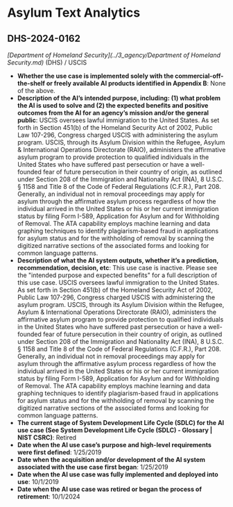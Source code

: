 # Asylum Text Analytics
## DHS-2024-0162
_[Department of Homeland Security](../3_agency/Department of Homeland Security.md)_ (DHS) / USCIS


+ **Whether the use case is implemented solely with the commercial-off-the-shelf or freely available AI products identified in Appendix B**: None of the above.
+ **Description of the AI’s intended purpose, including: (1) what problem the AI is used to solve and (2) the expected benefits and positive outcomes from the AI for an agency’s mission and/or the general public**: USCIS oversees lawful immigration to the United States. As set forth in Section 451(b) of the Homeland Security Act of 2002, Public Law 107-296, Congress charged USCIS with administering the asylum program. USCIS, through its Asylum Division within the Refugee, Asylum & International Operations Directorate (RAIO), administers the affirmative asylum program to provide protection to qualified individuals in the United States who have suffered past persecution or have a well-founded fear of future persecution in their country of origin, as outlined under Section 208 of the Immigration and Nationality Act (INA), 8 U.S.C. § 1158 and Title 8 of the Code of Federal Regulations (C.F.R.), Part 208. Generally, an individual not in removal proceedings may apply for asylum through the affirmative asylum process regardless of how the individual arrived in the United States or his or her current immigration status by filing Form I-589, Application for Asylum and for Withholding of Removal. The ATA capability employs machine learning and data graphing techniques to identify plagiarism-based fraud in applications for asylum status and for the withholding of removal by scanning the digitized narrative sections of the associated forms and looking for common language patterns.
+ **Description of what the AI system outputs, whether it’s a prediction, recommendation, decision, etc**: This use case is inactive. Please see the "intended purpose and expected benefits" for a full description of this use case.
USCIS oversees lawful immigration to the United States. As set forth in Section 451(b) of the Homeland Security Act of 2002, Public Law 107-296, Congress charged USCIS with administering the asylum program. USCIS, through its Asylum Division within the Refugee, Asylum & International Operations Directorate (RAIO), administers the affirmative asylum program to provide protection to qualified individuals in the United States who have suffered past persecution or have a well-founded fear of future persecution in their country of origin, as outlined under Section 208 of the Immigration and Nationality Act (INA), 8 U.S.C. § 1158 and Title 8 of the Code of Federal Regulations (C.F.R.), Part 208. Generally, an individual not in removal proceedings may apply for asylum through the affirmative asylum process regardless of how the individual arrived in the United States or his or her current immigration status by filing Form I-589, Application for Asylum and for Withholding of Removal. The ATA capability employs machine learning and data graphing techniques to identify plagiarism-based fraud in applications for asylum status and for the withholding of removal by scanning the digitized narrative sections of the associated forms and looking for common language patterns.
+ **The current stage of System Development Life Cycle (SDLC) for the AI use case (See System Development Life Cycle (SDLC) - Glossary | NIST CSRC)**: Retired
+ **Date when the AI use case’s purpose and high-level requirements were first defined**: 1/25/2019
+ **Date when the acquisition and/or development of the AI system associated with the use case first began**: 1/25/2019
+ **Date when the AI use case was fully implemented and deployed into use**: 10/1/2019
+ **Date when the AI use case was retired or began the process of retirement**: 10/1/2024